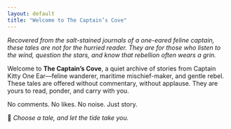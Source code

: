 ```yaml
---
layout: default
title: "Welcome to The Captain’s Cove"
---
```

*Recovered from the salt-stained journals of a one-eared feline captain, these tales are not for the hurried reader. They are for those who listen to the wind, question the stars, and know that rebellion often wears a grin.*

Welcome to **The Captain’s Cove**, a quiet archive of stories from Captain Kitty One Ear—feline wanderer, maritime mischief-maker, and gentle rebel. These tales are offered without commentary, without applause. They are yours to read, ponder, and carry with you.

No comments. No likes. No noise. Just story.

🐾 *Choose a tale, and let the tide take you.*
